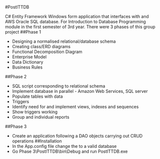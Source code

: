 #PostITTDB

C# Entity Framework Windows form application that interfaces with and AWS Oracle SQL database.
For Introduction to Database Programming module in the first semester of 3rd year. There were 3 phases of this group project
##Phase 1
 * Designing a normalised relational/database schema
 * Creating class/ERD diagrams
 * Functional Decomposition Diagram
 * Enterprise Model
 * Data Dictionary
 * Business Rules

##Phase 2
* 	SQL script corresponding to relational schema
*	Implement database in parallel - Amazon Web Services, SQL server
*	Populate tables with data
*	Triggers
*	Identify need for and implement views, indexes and sequences
*	Show triggers working
* Group and individual reports

##Phase 3
* Create an application following a DAO objects carrying out CRUD operations
##Installation
* In the App.config file change the <connectionString> to a valid database
* Go Phase 3\PostITTDB\bin\Debug and run PostITTDB.exe 

